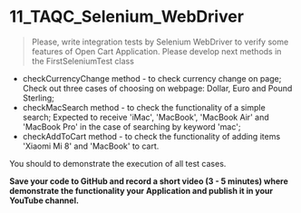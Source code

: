 # 11_TAQC_Selenium_WebDriver

> Please, write integration tests by Selenium WebDriver to verify some features of Open Cart Application.
Please develop  next methods in the FirstSeleniumTest class

- checkCurrencyChange method - to check currency change on page; Check out three cases of choosing on webpage: Dollar, Euro and Pound Sterling;
- checkMacSearch method - to check the functionality of a simple search; Expected to receive 'iMac', 'MacBook', 'MacBook Air' and 'MacBook Pro' in the case of  searching by keyword 'mac';
- checkAddToCart method - to check the functionality of adding items 'Xiaomi Mi 8' and 'MacBook' to cart.

You should to demonstrate the execution of all test cases.

**Save your code to GitHub and record a short video (3 - 5 minutes) where demonstrate the functionality your Application and publish it in your YouTube channel.**

